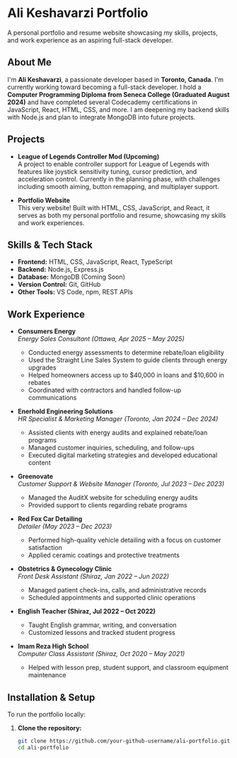 # Ali Keshavarzi Portfolio

A personal portfolio and resume website showcasing my skills, projects, and work experience as an aspiring full-stack developer.

## About Me

I'm **Ali Keshavarzi**, a passionate developer based in **Toronto, Canada**. I'm currently working toward becoming a full-stack developer. I hold a **Computer Programming Diploma from Seneca College (Graduated August 2024)** and have completed several Codecademy certifications in JavaScript, React, HTML, CSS, and more. I am deepening my backend skills with Node.js and plan to integrate MongoDB into future projects.

## Projects

- **League of Legends Controller Mod (Upcoming)**  
  A project to enable controller support for League of Legends with features like joystick sensitivity tuning, cursor prediction, and acceleration control. Currently in the planning phase, with challenges including smooth aiming, button remapping, and multiplayer support.

- **Portfolio Website**  
  This very website! Built with HTML, CSS, JavaScript, and React, it serves as both my personal portfolio and resume, showcasing my skills and work experiences.

## Skills & Tech Stack

- **Frontend:** HTML, CSS, JavaScript, React, TypeScript  
- **Backend:** Node.js, Express.js  
- **Database:** MongoDB (Coming Soon)  
- **Version Control:** Git, GitHub  
- **Other Tools:** VS Code, npm, REST APIs

## Work Experience

- **Consumers Energy**  
  *Energy Sales Consultant (Ottawa, Apr 2025 – May 2025)*  
  - Conducted energy assessments to determine rebate/loan eligibility  
  - Used the Straight Line Sales System to guide clients through energy upgrades  
  - Helped homeowners access up to $40,000 in loans and $10,600 in rebates  
  - Coordinated with contractors and handled follow-up communications

- **Enerhold Engineering Solutions**  
  *HR Specialist & Marketing Manager (Toronto, Jan 2024 – Dec 2024)*  
  - Assisted clients with energy audits and explained rebate/loan programs  
  - Managed customer inquiries, scheduling, and follow-ups  
  - Executed digital marketing strategies and developed educational content

- **Greenovate**  
  *Customer Support & Website Manager (Toronto, Jul 2023 – Dec 2023)*  
  - Managed the AuditX website for scheduling energy audits  
  - Provided support to clients regarding rebate programs

- **Red Fox Car Detailing**  
  *Detailer (May 2023 – Dec 2023)*  
  - Performed high-quality vehicle detailing with a focus on customer satisfaction  
  - Applied ceramic coatings and protective treatments

- **Obstetrics & Gynecology Clinic**  
  *Front Desk Assistant (Shiraz, Jan 2022 – Jun 2022)*  
  - Managed patient check-ins, calls, and administrative records  
  - Scheduled appointments and supported clinic operations

- **English Teacher (Shiraz, Jul 2022 – Oct 2022)**  
  - Taught English grammar, writing, and conversation  
  - Customized lessons and tracked student progress

- **Imam Reza High School**  
  *Computer Class Assistant (Shiraz, Oct 2020 – May 2021)*  
  - Helped with lesson prep, student support, and classroom equipment maintenance

## Installation & Setup

To run the portfolio locally:

1. **Clone the repository:**

   ```bash
   git clone https://github.com/your-github-username/ali-portfolio.git
   cd ali-portfolio
